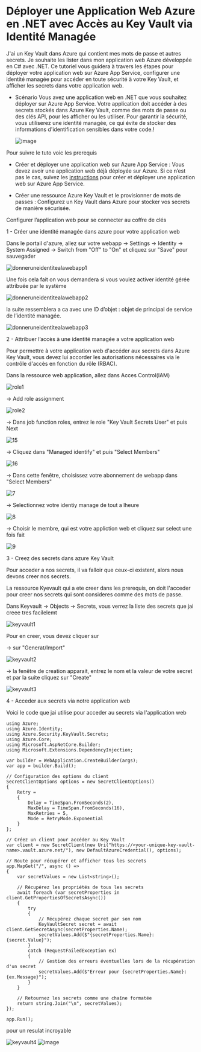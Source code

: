 Déployer une Application Web Azure en .NET avec Accès au Key Vault via Identité Managée
=======================================================================================

J'ai un Key Vault dans Azure qui contient mes mots de passe et autres secrets. Je souhaite les lister dans mon application web Azure développée en C# avec .NET. Ce tutoriel vous guidera à travers les étapes pour déployer votre application web sur Azure App Service, configurer une identité managée pour accéder en toute sécurité à votre Key Vault, et afficher les secrets dans votre application web.

- Scénario
  Vous avez une application web en .NET que vous souhaitez déployer sur Azure App Service. Votre application doit accéder à des secrets stockés dans Azure Key Vault, comme des mots de passe ou des clés API, pour les afficher ou les utiliser. Pour garantir la sécurité, vous utiliserez une identité managée, ce qui évite de stocker des informations d'identification sensibles dans votre code.! 

   ![image](https://github.com/user-attachments/assets/005294fb-092f-43ee-af09-58741797d7a5)

Pour suivre le tuto voic les prerequis

  - Créer et déployer une application web sur Azure App Service : Vous devez avoir une application web déjà déployée sur Azure. Si ce n’est pas le cas, suivez les [instructions](https://learn.microsoft.com/fr-fr/azure/key-vault/general/tutorial-net-create-vault-azure-web-app?tabs=azure-cli#create-a-net-core-app) pour créer et déployer une application web sur Azure App Service.

  - Créer une ressource Azure Key Vault et le provisionner de mots de passes : Configurez un Key Vault dans Azure pour stocker vos secrets de manière sécurisée.

Configurer l’application web pour se connecter au coffre de clés

1 - Créer une identité managée dans azure pour votre application web

  Dans le portail d'azure, allez sur votre webapp -> Settings -> Identity -> System Assigned -> Switch from "Off" to "On"  et cliquez sur "Save" pour sauvegader 

 ![donneruneidentitealawebapp1](https://github.com/user-attachments/assets/0ea2280e-960b-4e09-9d57-96e3cb9fb955)

 Une fois cela fait on vous demandera si vous voulez activer identité gérée attribuée par le système

 ![donneruneidentitealawebapp2](https://github.com/user-attachments/assets/ed957bab-5681-4e78-83c1-5ba343072663)

 la suite ressemblera a ca avec une ID d’objet : objet de principal de service de l’identité managée.

![donneruneidentitealawebapp3](https://github.com/user-attachments/assets/7feec3ec-d8a6-4f3b-b876-71ec3523502f)


2 - Attribuer l’accès à une identité managée a votre application web

  Pour permettre à votre application web d'accéder aux secrets dans Azure Key Vault, vous devez lui accorder les autorisations nécessaires via le contrôle d'accès en fonction du rôle (RBAC).

  Dans la ressource web application, allez dans Acces Control(IAM)  

  ![role1](https://github.com/user-attachments/assets/238b548c-588a-4fc9-8299-106f801e8d8e)

  -> Add role assignment

  ![role2](https://github.com/user-attachments/assets/daa54502-f887-46fd-8415-bc935e2026c3)

  -> Dans job function roles, entrez le role "Key Vault Secrets User" et puis Next

  ![15](https://github.com/user-attachments/assets/a86c0fa5-9a58-435b-93de-d05620fe8c6c)

  -> Cliquez dans "Managed identify" et puis "Select Members"

  ![16](https://github.com/user-attachments/assets/0402581f-ad7c-4d26-b236-4d7a9dfabda3)

  -> Dans cette fenêtre, choisissez votre abonnement de webapp  dans "Select Members"

  ![7](https://github.com/user-attachments/assets/ab76d28e-11e9-496f-ac31-d99924043487)

  -> Selectionnez votre identiy manage de tout a lheure

  ![8](https://github.com/user-attachments/assets/94c44528-f452-4fc1-b920-4031b3929875)

  -> Choisir le membre, qui est votre appliction web et cliquez sur select une fois fait
  
  ![9](https://github.com/user-attachments/assets/0d394662-de95-4779-b0d9-f7917857181a)


3 - Creez des secrets dans azure Key Vault

  Pour acceder a nos secrets, il va falloir que ceux-ci existent, alors nous devons creer nos secrets.

  La ressource Kyevault qui a ete creer dans les prerequis, on doit l'acceder pour creer nos secrets qui sont consideres comme des mots de passe.

  Dans Keyvault -> Objects -> Secrets, vous verrez la liste des secrets que jai creee tres facilelemt

  ![keyvault1](https://github.com/user-attachments/assets/70b41271-6ee5-41cd-92ab-10b873577643)

  Pour en creer, vous devez cliquer sur

  -> sur "Generat/Import"

  ![keyvault2](https://github.com/user-attachments/assets/772c6ad0-201f-4260-a736-39605bff50aa)

  -> la fenêtre de creation apparait, entrez le nom et la valeur de votre secret et par la suite cliquez sur "Create"

  ![keyvault3](https://github.com/user-attachments/assets/28fb5876-4266-47aa-8af0-a284e4c15121)


4 - Acceder aux secrets via notre application web

Voici le code que jai utilise pour acceder au secrets via l'application web

    using Azure;
    using Azure.Identity;
    using Azure.Security.KeyVault.Secrets;
    using Azure.Core;
    using Microsoft.AspNetCore.Builder;
    using Microsoft.Extensions.DependencyInjection;
    
    var builder = WebApplication.CreateBuilder(args);
    var app = builder.Build();
    
    // Configuration des options du client
    SecretClientOptions options = new SecretClientOptions()
    {
        Retry =
        {
            Delay = TimeSpan.FromSeconds(2),
            MaxDelay = TimeSpan.FromSeconds(16),
            MaxRetries = 5,
            Mode = RetryMode.Exponential
        }
    };
    
    // Créez un client pour accéder au Key Vault
    var client = new SecretClient(new Uri("https://<your-unique-key-vault-name>.vault.azure.net/"), new DefaultAzureCredential(), options);
    
    // Route pour récupérer et afficher tous les secrets
    app.MapGet("/", async () =>
    {
        var secretValues = new List<string>();
    
        // Récupérez les propriétés de tous les secrets
        await foreach (var secretProperties in client.GetPropertiesOfSecretsAsync())
        {
            try
            {
                // Récupérez chaque secret par son nom
                KeyVaultSecret secret = await client.GetSecretAsync(secretProperties.Name);
                secretValues.Add($"{secretProperties.Name}: {secret.Value}");
            }
            catch (RequestFailedException ex)
            {
                // Gestion des erreurs éventuelles lors de la récupération d'un secret
                secretValues.Add($"Erreur pour {secretProperties.Name}: {ex.Message}");
            }
        }
    
        // Retournez les secrets comme une chaîne formatée
        return string.Join("\n", secretValues);
    });
    
    app.Run();

pour un resulat incroyable

![keyvault4](https://github.com/user-attachments/assets/5ed145cc-0723-4095-84f5-2a67b73f72d4)
![image](https://github.com/user-attachments/assets/6af8b667-1609-4848-83b4-c4c89c1a3bc2)








 





